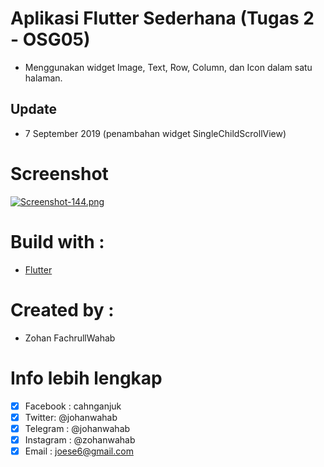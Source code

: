 # Aplikasi Flutter Sederhana (Tugas 2 - OSG05)
- Menggunakan widget Image, Text, Row, Column, dan Icon dalam satu halaman.

## Update 
- 7 September 2019 (penambahan widget SingleChildScrollView)

# Screenshot
[![Screenshot-144.png](https://i.postimg.cc/GhsQZKMk/Screenshot-144.png)](https://postimg.cc/xcnMmvVC)

# Build with :
- [Flutter](https://flutter.dev/)

# Created by :
- Zohan FachrullWahab

# Info lebih lengkap
- [x] Facebook : cahnganjuk
- [x] Twitter: @johanwahab
- [x] Telegram : @johanwahab
- [x] Instagram : @zohanwahab
- [x] Email : joese6@gmail.com
